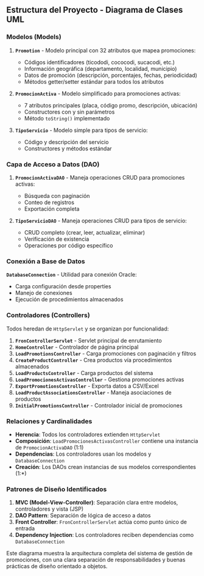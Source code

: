 ## Estructura del Proyecto - Diagrama de Clases UML

### **Modelos (Models)**

1. **`Promotion`** - Modelo principal con 32 atributos que mapea promociones:
   - Códigos identificadores (ticododi, cococodi, sucacodi, etc.)
   - Información geográfica (departamento, localidad, municipio)
   - Datos de promoción (descripción, porcentajes, fechas, periodicidad)
   - Métodos getter/setter estándar para todos los atributos

2. **`PromocionActiva`** - Modelo simplificado para promociones activas:
   - 7 atributos principales (placa, código promo, descripción, ubicación)
   - Constructores con y sin parámetros
   - Método `toString()` implementado

3. **`TipoServicio`** - Modelo simple para tipos de servicio:
   - Código y descripción del servicio
   - Constructores y métodos estándar

### **Capa de Acceso a Datos (DAO)**

1. **`PromocionActivaDAO`** - Maneja operaciones CRUD para promociones activas:
   - Búsqueda con paginación
   - Conteo de registros
   - Exportación completa

2. **`TipoServicioDAO`** - Maneja operaciones CRUD para tipos de servicio:
   - CRUD completo (crear, leer, actualizar, eliminar)
   - Verificación de existencia
   - Operaciones por código específico

### **Conexión a Base de Datos**

**`DatabaseConnection`** - Utilidad para conexión Oracle:
- Carga configuración desde properties
- Manejo de conexiones
- Ejecución de procedimientos almacenados

### **Controladores (Controllers)**

Todos heredan de `HttpServlet` y se organizan por funcionalidad:

1. **`FronControllerServlet`** - Servlet principal de enrutamiento
2. **`HomeController`** - Controlador de página principal
3. **`LoadPromotionsController`** - Carga promociones con paginación y filtros
4. **`CreateProductController`** - Crea productos vía procedimientos almacenados
5. **`LoadProductsController`** - Carga productos del sistema
6. **`LoadPromocionesActivasController`** - Gestiona promociones activas
7. **`ExportPromotionsController`** - Exporta datos a CSV/Excel
8. **`LoadProductAssociationsController`** - Maneja asociaciones de productos
9. **`InitialPromotionsController`** - Controlador inicial de promociones

### **Relaciones y Cardinalidades**

- **Herencia**: Todos los controladores extienden `HttpServlet`
- **Composición**: `LoadPromocionesActivasController` contiene una instancia de `PromocionActivaDAO` (1:1)
- **Dependencias**: Los controladores usan los modelos y `DatabaseConnection`
- **Creación**: Los DAOs crean instancias de sus modelos correspondientes (1:*)

### **Patrones de Diseño Identificados**

1. **MVC (Model-View-Controller)**: Separación clara entre modelos, controladores y vista (JSP)
2. **DAO Pattern**: Separación de lógica de acceso a datos
3. **Front Controller**: `FronControllerServlet` actúa como punto único de entrada
4. **Dependency Injection**: Los controladores reciben dependencias como `DatabaseConnection`

Este diagrama muestra la arquitectura completa del sistema de gestión de promociones, con una clara separación de responsabilidades y buenas prácticas de diseño orientado a objetos.
